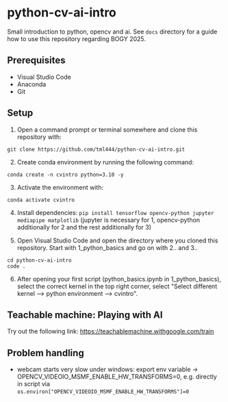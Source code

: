 # python-cv-ai-intro

Small introduction to python, opencv and ai. See `docs` directory for a guide how to use this repository regarding BOGY 2025.

## Prerequisites

-	Visual Studio Code
-	Anaconda
-	Git

## Setup

1. Open a command prompt or terminal somewhere and clone this repository with: 

`git clone https://github.com/tml444/python-cv-ai-intro.git`

2. Create conda environment by running the following command:

`conda create -n cvintro python=3.10 -y`

3. Activate the environment with:

`conda activate cvintro`

4. Install dependencies:
`pip install tensorflow opencv-python jupyter mediapipe matplotlib` (jupyter is necessary for 1, opencv-python additionally for 2 and the rest additionally for 3)

5. Open Visual Studio Code and open the directory where you cloned this repository. Start with 1_python_basics and go on with 2.. and 3..

`cd python-cv-ai-intro`  
`code .`  

6. After opening your first script (python_basics.ipynb in 1_python_basics), select the correct kernel in the top right corner, select "Select different kernel --> python environment --> cvintro".

## Teachable machine: Playing with AI

Try out the following link: https://teachablemachine.withgoogle.com/train 

## Problem handling

- webcam starts very slow under windows: export env variable -> OPENCV_VIDEOIO_MSMF_ENABLE_HW_TRANSFORMS=0, e.g. directly in script via ``os.environ["OPENCV_VIDEOIO_MSMF_ENABLE_HW_TRANSFORMS"]=0``
